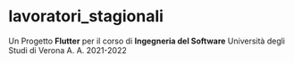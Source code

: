 # lavoratori_stagionali

Un Progetto **Flutter** per il corso di **Ingegneria del Software** 
Università degli Studi di Verona
A. A. 2021-2022
